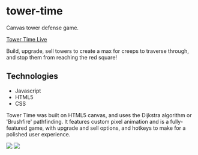 # tower-time
Canvas tower defense game.

[Tower Time Live](https://towertime.herokuapp.com/)

Build, upgrade, sell towers to create a max for creeps to traverse through, and stop them from reaching the red square!

## Technologies

* Javascript
* HTML5
* CSS

Tower Time was built on HTML5 canvas, and uses the Dijkstra algorithm or 'Brushfire' pathfinding. It features custom pixel animation and is a fully-featured game, with upgrade and sell options, and hotkeys to make for a polished user experience. 

<img src="https://imgur.com/td8tiXC.png"/>
<img src="https://imgur.com/vlwicHs.png"/>
